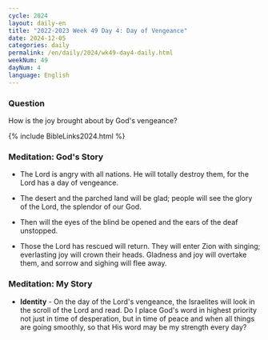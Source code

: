 ```yaml
---
cycle: 2024
layout: daily-en
title: "2022-2023 Week 49 Day 4: Day of Vengeance"
date: 2024-12-05
categories: daily
permalink: /en/daily/2024/wk49-day4-daily.html
weekNum: 49
dayNum: 4
language: English
---
```


### Question     
How is the joy brought about by God's vengeance?

{% include BibleLinks2024.html %} 

### Meditation: God's Story   
+ The Lord is angry with all nations. He will totally destroy them, for the Lord has a day of vengeance. 

+ The desert and the parched land will be glad; people will see the glory of the Lord, the splendor of our God. 

+ Then will the eyes of the blind be opened and the ears of the deaf unstopped. 

+ Those the Lord has rescued will return. They will enter Zion with singing; everlasting joy will crown their heads. Gladness and joy will overtake them, and sorrow and sighing will flee away. 

### Meditation: My Story   
+ **Identity** - On the day of the Lord's vengeance, the Israelites will look in the scroll of the Lord and read. Do I place God's word in highest priority not just in time of desperation, but in time of peace and when all things are going smoothly, so that His word may be my strength every day? 
